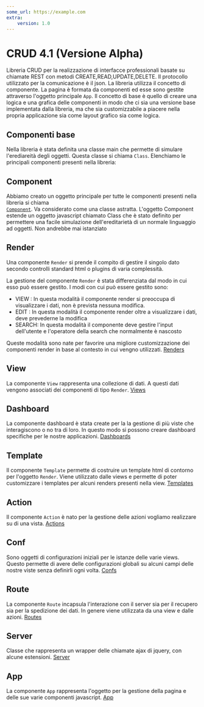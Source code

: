 ```yaml
---
some_url: https://example.com
extra:
    version: 1.0
---
```


# CRUD 4.1 (Versione Alpha)

Libreria CRUD per la realizzazione di interfacce professionali basate su chiamate REST con 
metodi CREATE,READ,UPDATE,DELETE. Il protocollo utilizzato per la comunicazione è il json. 
La libreria utilizza il concetto di componente. La pagina è formata da componenti ed esse
sono gestite attraverso l'oggetto principale `App`. 
Il concetto di base è quello di creare una logica e una grafica delle componenti
in modo che ci sia una versione base implementata dalla libreria, ma che sia customizzabile
a piacere nella propria applicazione sia come layout grafico sia come logica.


## Componenti base

Nella libreria è stata definita una classe main che permette di simulare l'erediareità degli oggetti.
Questa classe si chiama `Class`. Elenchiamo le principali componenti presenti nella libreria:

## Component

Abbiamo creato un oggetto principale per tutte le componenti presenti nella libreria si chiama  
<a href="component">`Component`</a>. Va considerato come una classe astratta. L'oggetto Component
estende un oggetto javascript chiamato Class che è stato definito per permettere una facile simulazione
dell'ereditarietà di un normale linguaggio ad oggetti. Non andrebbe mai istanziato


## Render
Una componente `Render` si prende il compito di gestire il singolo dato secondo controlli standard html o plugins 
di varia complessità.

La gestione del componente `Render` è stata differenziata dal modo in cui esso può essere gestito. 
I modi con cui può essere gestito sono:

- VIEW : In questa modalità il componente render si preoccupa di visualizzare i dati, 
non è prevista nessuna modifica.
- EDIT : In questa modalità il componente render oltre a visualizzare i dati, deve prevederne
la modifica
- SEARCH: In questa modalità il componente deve gestire l'input dell'utente e l'operatore della search che normalmente
è nascosto

Queste modalità sono nate per favorire una migliore customizzazione dei componenti render
in base al contesto in cui vengno utilizzati.
[Renders](renders.md)


## View
La componente `View` rappresenta una collezione di dati. A questi dati 
vengono associati dei componenti di tipo `Render`. 
[Views](views.md)



## Dashboard
La componente dashboard è stata create per la la gestione di più viste che interagiscono o no tra di loro.
In questo modo si possono creare dashboard specifiche per le nostre applicazioni.
[Dashboards](dashboards.md)


## Template

Il componente `Template` permette di costruire un template html di contorno per l'oggetto `Render`. 
Viene utilizzato dalle views e permette di poter customizzare i templates per alcuni renders presenti nella
 view.
[Templates](templates.md)


## Action
Il componente `Action` è nato per la gestione delle azioni vogliamo realizzare su di una vista.
[Actions](actions.md)

## Conf
Sono oggetti di configurazioni iniziali per le istanze delle varie views. Questo permette di avere delle 
configurazioni globali su alcuni campi delle nostre viste senza definirli ogni volta.
[Confs](confs.md)

## Route
La componente `Route` incapsula l'interazione con il server sia per il recupero sia per la spedizione 
dei dati. In genere viene utilizzata da una view e dalle azioni.
[Routes](routes.md)


## Server
Classe che rappresenta un wrapper delle chiamate ajax di jquery, con alcune estensioni.
[Server](server.md)

## App
La componente `App` rappresenta l'oggetto per la gestione della pagina e delle sue varie componenti 
javascript.
[App](app.md)

